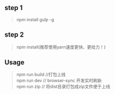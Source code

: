 ﻿## step 1
> npm install gulp -g

## step 2
> npm install(推荐使用yarn速度更快、更给力！)

## Usage
> npm run build //打包上线  
> npm run dev // browser-sync 开发实时刷新  
> npm run zip // 将dist目录打包成zip文件便于上线